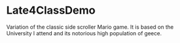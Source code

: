 # Late4ClassDemo
Variation of the classic side scroller Mario game. It is based on the University I attend and its notorious high population of geece.
